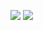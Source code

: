 [![](https://github-readme-stats.rinc.vercel.app/api/top-langs/?layout=compact&username=R1NC&show_icons=true&theme=vue&hide_title=true&line_height=31)](https://github.com/anuraghazra/github-readme-stats)
[![](https://github-readme-stats.rinc.vercel.app/api?include_all_commits=true&username=R1NC&show_icons=true&theme=vue&hide_title=true&line_height=41)](https://github.com/anuraghazra/github-readme-stats)
